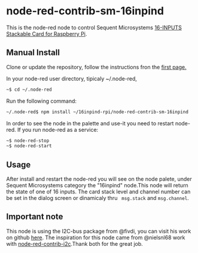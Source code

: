 # node-red-contrib-sm-16inpind

This is the node-red node to control Sequent Microsystems [16-INPUTS Stackable Card for Raspberry Pi](https://sequentmicrosystems.com/collections/all-io-cards/products/16-universal-inputs-3-48vac-dc-8-layer-stackable-card-br-for-raspberry-pi).

## Manual Install

Clone or update the repository, follow the instructions fron the [first page.](https://github.com/SequentMicrosystems/16inpind-rpi)

In your node-red user directory, tipicaly ~/.node-red,

```bash
~$ cd ~/.node-red
```

Run the following command:

```bash
~/.node-red$ npm install ~/16inpind-rpi/node-red-contrib-sm-16inpind
```

In order to see the node in the palette and use-it you need to restart node-red. If you run node-red as a service:
 ```bash
 ~$ node-red-stop
 ~$ node-red-start
 ```

## Usage

After install and restart the node-red you will see on the node palete, under Sequent Microsystems category the "16inpind" node.This node will return the state of one of 16 inputs. 
The card stack level and channel number can be set in the dialog screen or dinamicaly thru ``` msg.stack``` and ``` msg.channel ```.

## Important note

This node is using the I2C-bus package from @fivdi, you can visit his work on github [here](https://github.com/fivdi/i2c-bus). 
The inspiration for this node came from @nielsnl68 work with [node-red-contrib-i2c](https://github.com/nielsnl68/node-red-contrib-i2c).Thank both for the great job.
